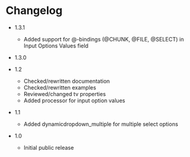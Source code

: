 Changelog
================================================================================
- 1.3.1
    - Added support for @-bindings (@CHUNK, @FILE, @SELECT) in Input Options Values field
    
- 1.3.0

- 1.2
    - Checked/rewritten documentation
    - Checked/rewritten examples
    - Reviewed/changed tv properties
    - Added processor for input option values

- 1.1
    - Added dynamicdropdown_multiple for multiple select options

- 1.0
    - Initial public release

